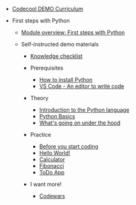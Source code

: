 * [Codecool DEMO Curriculum](readme.md)


* First steps with Python
  * [Module overview: First steps with Python](krk-demo/1-module-overview-python.md)
  * Self-instructed demo materials

    * [Knowledge checklist](krk-demo/2-knowledge-checklist.md)
	* Prerequisites

      * [How to install Python](krk-demo/3-how-to-install-python.md)
	  * [VS Code - An editor to write code](krk-demo/4-vs-code-an-editor-to-write-code.md)

    * Theory

      * [Introduction to the Python language](krk-demo/5-introduction-to-the-python-language.md)
      * [Python Basics](krk-demo/6-python-basics.md)
      * [What's going on under the hood](krk-demo/7-whats-going-on-under-the-hood.md)

    * Practice

	  * [Before you start coding](krk-demo/9-before-you-start-coding.md)
	  * [Hello World!](krk-demo/10-hello-world.md)
	  * [Calculator](krk-demo/20-simple-calculator.md)
	  * [Fibonacci](krk-demo/30-fibonacci.md)
	  * [ToDo App](krk-demo/40-to-do-app.md)

	* I want more!

	  * [Codewars](krk-demo/99-codewars.md)

